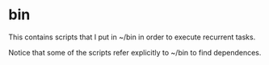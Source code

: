 # bin

This contains scripts that I put in ~/bin in order to execute recurrent tasks. 

Notice that some of the scripts refer explicitly to ~/bin to find dependences.
